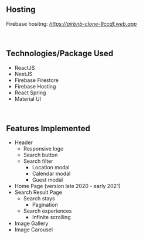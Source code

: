 ## **Hosting**

Firebase hositng: *https://airbnb-clone-9ccdf.web.app*

<br>

## **Technologies/Package Used**

* ReactJS
* NextJS
* Firebase Firestore
* Firebase Hosting
* React Spring
* Material UI

<br>

## **Features Implemented**

* Header
    * Responsive logo
    * Search button
    * Search filter
        * Location modal
        * Calendar modal
        * Guest modal
* Home Page (version late 2020 - early 2021)
* Search Result Page
    * Search stays
        * Pagination
    * Search experiences
        * Infinite scrolling
* Image Gallery
* Image Carousel
